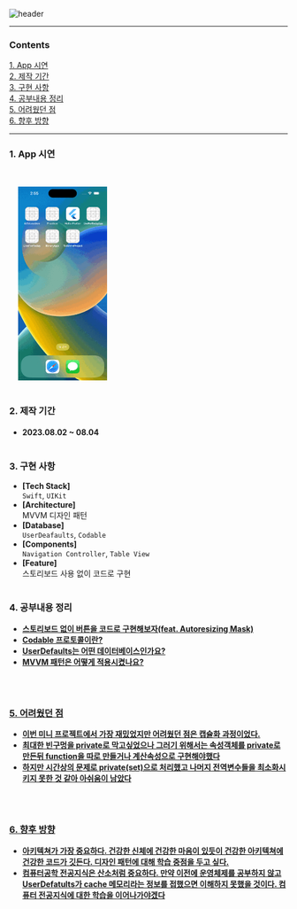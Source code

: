 
![header](https://capsule-render.vercel.app/api?type=waving&color=gradient&height=250&section=header&text=TODO%20App%20mini%20project&fontSize=40&animation=fadeIn&fontAlign=28)

---

### Contents

[1. App 시연](#1-app-시연)<br/>
[2. 제작 기간](#2-제작-기간)<br/>
[3. 구현 사항](#3-구현-사항)<br/>
[4. 공부내용 정리](#4-공부내용-정리)<br/>
[5. 어려웠던 점](#5-어려웠던-점)<br/>
[6. 향후 방향](#6-향후-방향)<br/>

--- 

### 1. App 시연 

<br/>

&nbsp;&nbsp;&nbsp;&nbsp;<img src="Simulator Screen Recording - iPhone 14 Pro - 2023-08-04 at 14.55.55.gif" height="350"><br/>

#

### 2. 제작 기간 

- #### 2023.08.02 ~ 08.04 <br/>

#

### 3. 구현 사항

- **[Tech Stack]** <br/> `Swift`, `UIKit` <br/>
- **[Architecture]** <br/>MVVM 디자인 패턴 <br/>
- **[Database]** <br/>`UserDeafaults`, `Codable` <br/>
- **[Components]** <br/>`Navigation Controller`, `Table View` <br/>
- **[Feature]** <br/>스토리보드 사용 없이 코드로 구현

#

### 4. 공부내용 정리
- <a href="https://github.com/suojae3/AutoresizingMask.git" target="_blank"><strong> 스토리보드 없이 버튼을 코드로 구현해보자(feat. Autoresizing Mask)
- <a href="https://github.com/suojae3/Codable-Protocol.git" target="_blank"><strong> Codable 프로토콜이란?
- <a href="https://github.com/suojae3/UserDefaults.git" target="_blank"><strong> UserDefaults는 어떤 데이터베이스인가요?
- <a href="https://github.com/suojae3/ToDoMVVM.git" target="_blank"><strong> MVVM 패턴은 어떻게 적용시켰나요?


<br/>

#

### 5. 어려웠던 점

- 이번 미니 프로젝트에서 가장 재밌었지만 어려웠던 점은 캡슐화 과정이었다.
- 최대한 빈구멍을 private로 막고싶었으나 그러기 위해서는 속성객체를 private로 만든뒤 function을 따로 만들거나 계산속성으로 구현해야했다
- 하지만 시간상의 문제로 private(set)으로 처리했고 나머지 전역변수들을 최소화시키지 못한 것 같아 아쉬움이 남았다

<br/>

#

### 6. 향후 방향

- 아키텍쳐가 가장 중요하다. 건강한 신체에 건강한 마음이 있듯이 건강한 아키텍쳐에 건강한 코드가 깃든다. 디자인 패턴에 대해 학습 중점을 두고 싶다.
- 컴퓨터공학 전공지식은 산소처럼 중요하다. 만약 이전에 운영체제를 공부하지 않고 UserDefatults가 cache 메모리라는 정보를 접했으면 이해하지 못했을 것이다. 컴퓨터 전공지식에 대한 학습을 이어나가야겠다

